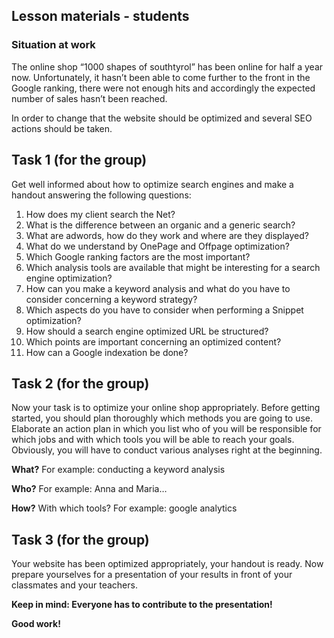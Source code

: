 ## Lesson materials - students

### Situation at work

The online shop “1000 shapes of southtyrol” has been online for half a year now. Unfortunately, it hasn’t been able to come further to the front in the Google ranking, there were not enough hits and accordingly the expected number of sales hasn’t been reached.

In order to change that the website should be optimized and several SEO actions should be taken.

## Task 1 \(for the group\)

Get well informed about how to optimize search engines and make a handout answering the following questions:

1. How does my client search the Net?
2. What is the difference between an organic and a generic search?
3. What are adwords, how do they work and where are they displayed?
4. What do we understand by OnePage and Offpage optimization?
5. Which Google ranking factors are the most important?
6. Which analysis tools are available that might be interesting for a search engine optimization?
7. How can you make a keyword analysis and what do you have to consider concerning a keyword strategy?
8. Which aspects do you have to consider when performing a Snippet optimization?
9. How should a search engine optimized URL be structured?
10. Which points are important concerning an optimized  content?
11. How can a Google indexation be done?

## Task 2 \(for the group\)

Now your task is to optimize your online shop appropriately. Before getting started, you should plan thoroughly which methods you are going to use. Elaborate an action plan in which you list who of you will be responsible for which jobs and with which tools you will be able to reach your goals. Obviously, you will have to conduct various analyses right at the beginning.

**What?**    For example: conducting a keyword analysis

**Who?**    For example: Anna and Maria…

**How?**    With which tools?  For example: google analytics

## Task 3 \(for the group\)

Your website has been optimized appropriately, your handout is ready. Now prepare yourselves for a presentation of your results in front of your classmates and your teachers.

**Keep in mind: Everyone has to contribute to the presentation!**

**Good work!**


